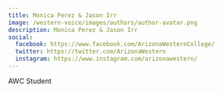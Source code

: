 ```yaml
---
title: Monica Perez & Jason Irr
image: /western-voice/images/authors/author-avatar.png
description: Monica Perez & Jason Irr
social:
  facebook: https://www.facebook.com/ArizonaWesternCollege/
  twitter: https://twitter.com/ArizonaWestern
  instagram: https://www.instagram.com/arizonawestern/
---
```


AWC Student